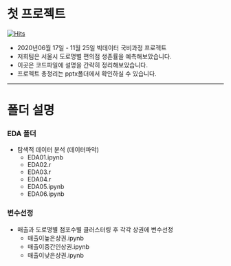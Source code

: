 # 첫 프로젝트
[![Hits](https://hits.seeyoufarm.com/api/count/incr/badge.svg?url=https%3A%2F%2Fgithub.com%2Fdokdin%2FTEAM01&count_bg=%233A7DFF&title_bg=%23363636&icon=&icon_color=%23E7E7E7&title=hits&edge_flat=false)](https://hits.seeyoufarm.com)
- 2020년06월 17일 - 11월 25일 빅데이터 국비과정 프로젝트 
- 저희팀은 서울시 도로명별 편의점 생존률을 예측해보았습니다. 
- 이곳은 코드파일에 설명을 간략히 정리해보았습니다. 
- 프로젝트 총정리는 pptx폴더에서 확인하실 수 있습니다.      
---

# 폴더 설명
### EDA 폴더
- 탐색적 데이터 분석 (데이터파악)
  -  EDA01.ipynb
  -  EDA02.r
  -  EDA03.r
  -  EDA04.r
  -  EDA05.ipynb
  -  EDA06.ipynb

### 변수선정
- 매출과 도로명별 점포수별 클러스터링 후 각각 상권에 변수선정
  - 매출이높은상권.ipynb
  - 매출이중간인상권.ipynb
  - 매출이낮은상권.ipynb
  
